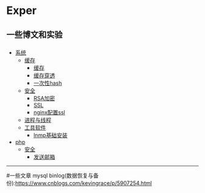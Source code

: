 # Exper
一些博文和实验
---
###
- [系统](#)
  - [缓存](#)
    - [缓存](https://github.com/jimb55/Exper/blob/master/pierce/readme.md)
    - [缓存穿透](https://github.com/jimb55/Exper/blob/master/pierce/readme.md#%E7%BC%93%E5%AD%98%E7%A9%BF%E9%80%8F)
    - [一次性hash](https://github.com/jimb55/Exper/blob/master/hash/README.md)
  - [安全](#)
    - [RSA加密](https://github.com/jimb55/Exper/tree/master/ssl#%E5%8A%A0%E5%AF%86)
    - [SSL](https://github.com/jimb55/Exper/tree/master/ssl#SSL)
    - [nginx配置ssl](https://github.com/jimb55/Exper/tree/master/ssl#nginx)
  - [进程与线程](https://github.com/jimb55/Exper/blob/master/linux/README.md)
  - [工具软件](#)
    - [lnmp基础安装](https://github.com/jimb55/Exper/blob/master/linux/lnmp.md)
- [php](#)
  - [安全](#)
    - [发送邮箱](https://github.com/jimb55/Exper/tree/master/phpfun/stmp)


---
#一些文章
mysql binlog(数据恢复与备份):https://www.cnblogs.com/kevingrace/p/5907254.html
  
